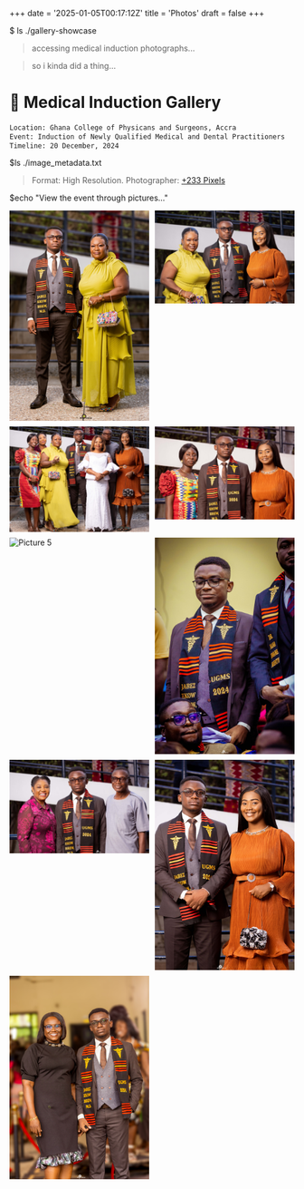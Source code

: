 +++
date = '2025-01-05T00:17:12Z'
title = 'Photos'
draft = false
+++

$ ls ./gallery-showcase
> accessing medical induction photographs...

>so i kinda did a thing...
# 📸 Medical Induction Gallery

```shell
Location: Ghana College of Physicans and Surgeons, Accra
Event: Induction of Newly Qualified Medical and Dental Practitioners
Timeline: 20 December, 2024
```

$ls ./image_metadata.txt
> Format: High Resolution.
> Photographer: [+233 Pixels](https://www.instagram.com/plus_233_pixels/)

$echo "View the event through pictures..."
<div style="display: grid; grid-template-columns: repeat(auto-fill, minmax(200px, 1fr)); gap: 10px;">

<img src="/photos/grad1.jpg" alt="Picture 1" style="width: 100%;">
<img src="/photos/grad2.jpg" alt="Picture 2" style="width: 100%;">
<img src="/photos/grad3.jpg" alt="Picture 3" style="width: 100%;">
<img src="/photos/grad4.jpg" alt="Picture 4" style="width: 100%;">
<img src="/photos/grad5.jpg" alt="Picture 5" style="width: 100%;">
<img src="/photos/grad6.jpg" alt="Picture 6" style="width: 100%;">
<img src="/photos/grad7.jpg" alt="Picture 7" style="width: 100%;">
<img src="/photos/grad8.jpg" alt="Picture 8" style="width: 100%;">
<img src="/photos/grad9.jpg" alt="Picture 9" style="width: 100%;">

</div>
